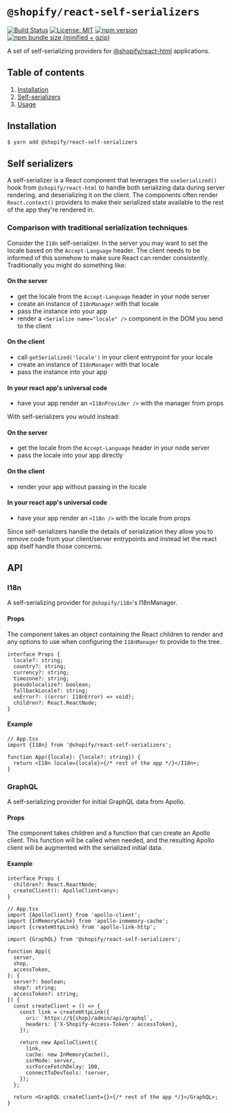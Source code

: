 # `@shopify/react-self-serializers`

[![Build Status](https://travis-ci.org/Shopify/quilt.svg?branch=master)](https://travis-ci.org/Shopify/quilt)
[![License: MIT](https://img.shields.io/badge/License-MIT-green.svg)](LICENSE.md) [![npm version](https://badge.fury.io/js/%40shopify%2Freact-self-serializers.svg)](https://badge.fury.io/js/%40shopify%2Freact-self-serializers.svg) [![npm bundle size (minified + gzip)](https://img.shields.io/bundlephobia/minzip/@shopify/react-self-serializers.svg)](https://img.shields.io/bundlephobia/minzip/@shopify/react-self-serializers.svg)

A set of self-serializing providers for [@shopify/react-html](../react-html) applications.

## Table of contents

1. [Installation](#installation)
1. [Self-serializers](#self-serializers)
1. [Usage](#usage)

## Installation

```bash
$ yarn add @shopify/react-self-serializers
```

## Self serializers

A self-serializer is a React component that leverages the `useSerialized()` hook from `@shopify/react-html` to handle both serializing data during server rendering, and deserializing it on the client. The components often render `React.context()` providers to make their serialized state available to the rest of the app they're rendered in.

### Comparison with traditional serialization techniques

Consider the `I18n` self-serializer. In the server you may want to set the locale based on the `Accept-Language` header. The client needs to be informed of this somehow to make sure React can render consistently. Traditionally you might do something like:

#### On the server

- get the locale from the `Accept-Language` header in your node server
- create an instance of `I18nManager` with that locale
- pass the instance into your app
- render a `<Serialize name="locale" />` component in the DOM you send to the client

#### On the client

- call `getSerialized('locale')` in your client entrypoint for your locale
- create an instance of `I18nManager` with that locale
- pass the instance into your app

#### In your react app's universal code

- have your app render an `<I18nProvider />` with the manager from props

With self-serializers you would instead:

#### On the server

- get the locale from the `Accept-Language` header in your node server
- pass the locale into your app directly

#### On the client

- render your app without passing in the locale

#### In your react app's universal code

- have your app render an `<I18n />` with the locale from props

Since self-serializers handle the details of serialization they allow you to remove code from your client/server entrypoints and instead let the react app itself handle those concerns.

## API

### I18n

A self-serializing provider for `@shopify/i18n`'s I18nManager.

#### Props

The component takes an object containing the React children to render and any options to use when configuring the `I18nManager` to provide to the tree.

```tsx
interface Props {
  locale?: string;
  country?: string;
  currency?: string;
  timezone?: string;
  pseudolocalize?: boolean;
  fallbackLocale?: string;
  onError?: ((error: I18nError) => void);
  children?: React.ReactNode;
}
```

#### Example

```tsx
// App.tsx
import {I18n} from '@shopify/react-self-serializers';

function App({locale}: {locale?: string}) {
  return <I18n locale={locale}>{/* rest of the app */}</I18n>;
}
```

### GraphQL

A self-serializing provider for initial GraphQL data from Apollo.

#### Props

The component takes children and a function that can create an Apollo client. This function will be called when needed, and the resulting Apollo client will be augmented with the serialized initial data.

#### Example

```tsx
interface Props {
  children?: React.ReactNode;
  createClient(): ApolloClient<any>;
}
```

```tsx
// App.tsx
import {ApolloClient} from 'apollo-client';
import {InMemoryCache} from 'apollo-inmemory-cache';
import {createHttpLink} from 'apollo-link-http';

import {GraphQL} from '@shopify/react-self-serializers';

function App({
  server,
  shop,
  accessToken,
}: {
  server?: boolean;
  shop?: string;
  accessToken?: string;
}) {
  const createClient = () => {
    const link = createHttpLink({
      uri: `https://${shop}/admin/api/graphql`,
      headers: {'X-Shopify-Access-Token': accessToken},
    });

    return new ApolloClient({
      link,
      cache: new InMemoryCache(),
      ssrMode: server,
      ssrForceFetchDelay: 100,
      connectToDevTools: !server,
    });
  };

  return <GraphQL createClient={}>{/* rest of the app */}</GraphQL>;
}
```
